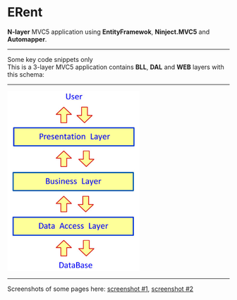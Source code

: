 # ERent
<b>N-layer</b> MVC5 application using <b>EntityFramewok</b>, <b>Ninject.MVC5</b> and <b>Automapper</b>.
<hr>
Some key code snippets only
<br>
This is a 3-layer MVC5 application contains <b>BLL</b>, <b>DAL</b> and <b>WEB</b> layers with this schema:
<hr>
<img src="Screenshots/NLayer.jpg" alt="schema" width="300" />
<hr>
Screenshots of some pages here: <a href="Screenshots/Index_html.jpg">screenshot #1</a>, <a href="Screenshots/Details_html.jpg">screenshot #2</a>

